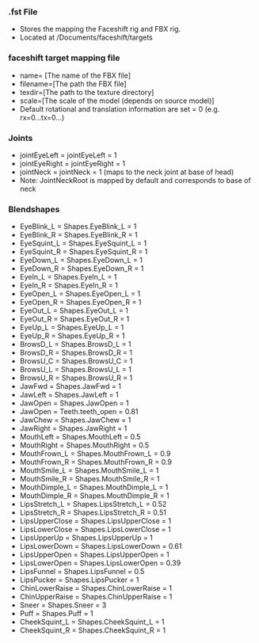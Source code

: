 ### .fst File
* Stores the mapping the Faceshift rig and FBX rig.
* Located at /Documents/faceshift/targets

### faceshift target mapping file
* name= [The name of the FBX file]
* filename=[The path the FBX file]
* texdir=[The path to the texture directory]
* scale=[The scale of the model (depends on source model)]
* Default rotational and translation information are set = 0 (e.g. rx=0...tx=0...)

### Joints 
* jointEyeLeft = jointEyeLeft = 1
* jointEyeRight = jointEyeRight = 1
* jointNeck = jointNeck = 1 (maps to the neck joint at base of head)
* Note: JointNeckRoot is mapped by default and corresponds to base of neck

### Blendshapes
* EyeBlink_L = Shapes.EyeBlink_L = 1
* EyeBlink_R = Shapes.EyeBlink_R = 1
* EyeSquint_L = Shapes.EyeSquint_L = 1
* EyeSquint_R = Shapes.EyeSquint_R = 1
* EyeDown_L = Shapes.EyeDown_L = 1
* EyeDown_R = Shapes.EyeDown_R = 1
* EyeIn_L = Shapes.EyeIn_L = 1
* EyeIn_R = Shapes.EyeIn_R = 1
* EyeOpen_L = Shapes.EyeOpen_L = 1
* EyeOpen_R = Shapes.EyeOpen_R = 1
* EyeOut_L = Shapes.EyeOut_L = 1
* EyeOut_R = Shapes.EyeOut_R = 1
* EyeUp_L = Shapes.EyeUp_L = 1
* EyeUp_R = Shapes.EyeUp_R = 1
* BrowsD_L = Shapes.BrowsD_L = 1
* BrowsD_R = Shapes.BrowsD_R = 1
* BrowsU_C = Shapes.BrowsU_C = 1
* BrowsU_L = Shapes.BrowsU_L = 1
* BrowsU_R = Shapes.BrowsU_R = 1
* JawFwd = Shapes.JawFwd = 1
* JawLeft = Shapes.JawLeft = 1
* JawOpen = Shapes.JawOpen = 1
* JawOpen = Teeth.teeth_open = 0.81
* JawChew = Shapes.JawChew = 1
* JawRight = Shapes.JawRight = 1
* MouthLeft = Shapes.MouthLeft = 0.5
* MouthRight = Shapes.MouthRight = 0.5
* MouthFrown_L = Shapes.MouthFrown_L = 0.9
* MouthFrown_R = Shapes.MouthFrown_R = 0.9
* MouthSmile_L = Shapes.MouthSmile_L = 1
* MouthSmile_R = Shapes.MouthSmile_R = 1
* MouthDimple_L = Shapes.MouthDimple_L = 1
* MouthDimple_R = Shapes.MouthDimple_R = 1
* LipsStretch_L = Shapes.LipsStretch_L = 0.52
* LipsStretch_R = Shapes.LipsStretch_R = 0.51
* LipsUpperClose = Shapes.LipsUpperClose = 1
* LipsLowerClose = Shapes.LipsLowerClose = 1
* LipsUpperUp = Shapes.LipsUpperUp = 1
* LipsLowerDown = Shapes.LipsLowerDown = 0.61
* LipsUpperOpen = Shapes.LipsUpperOpen = 1
* LipsLowerOpen = Shapes.LipsLowerOpen = 0.39
* LipsFunnel = Shapes.LipsFunnel = 0.5
* LipsPucker = Shapes.LipsPucker = 1
* ChinLowerRaise = Shapes.ChinLowerRaise = 1
* ChinUpperRaise = Shapes.ChinUpperRaise = 1
* Sneer = Shapes.Sneer = 3
* Puff = Shapes.Puff = 1
* CheekSquint_L = Shapes.CheekSquint_L = 1
* CheekSquint_R = Shapes.CheekSquint_R = 1